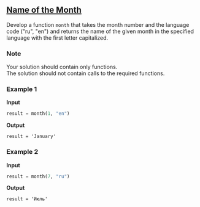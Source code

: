 ## [Name of the Month](../../../solutions/4.1/41_d.py)

Develop a function `month` that takes the month number and the language code ("ru", "en") and returns the name of the given month in the specified language with the first letter capitalized.

### Note

Your solution should contain only functions.\
The solution should not contain calls to the required functions.

### Example 1

__Input__
```python
result = month(1, "en")
```

__Output__
```plaintext
result = 'January'
```

### Example 2

__Input__
```python
result = month(7, "ru")
```

__Output__
```plaintext
result = 'Июль'
```